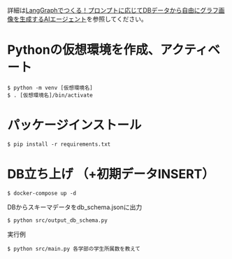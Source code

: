 詳細は[LangGraphでつくる！プロンプトに応じてDBデータから自由にグラフ画像を生成するAIエージェント](https://zenn.dev/medicalforce/articles/82d2bbbbd711cf)を参照してください。

# Pythonの仮想環境を作成、アクティベート
```
$ python -m venv [仮想環境名]
$ . [仮想環境名]/bin/activate
```

# パッケージインストール
```
$ pip install -r requirements.txt
```

# DB立ち上げ （+初期データINSERT）

```
$ docker-compose up -d
```

DBからスキーマデータをdb_schema.jsonに出力

```
$ python src/output_db_schema.py
```

実行例
```
$ python src/main.py 各学部の学生所属数を教えて
```